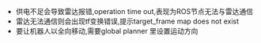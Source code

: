 - 供电不足会导致雷达报错,operation time out,表现为ROS节点无法与雷达通信
- 雷达无法通信则会出现tf变换错误,提示target_frame map does not exist
- 要让机器人以全向移动,需要global planner 里设置运动方向